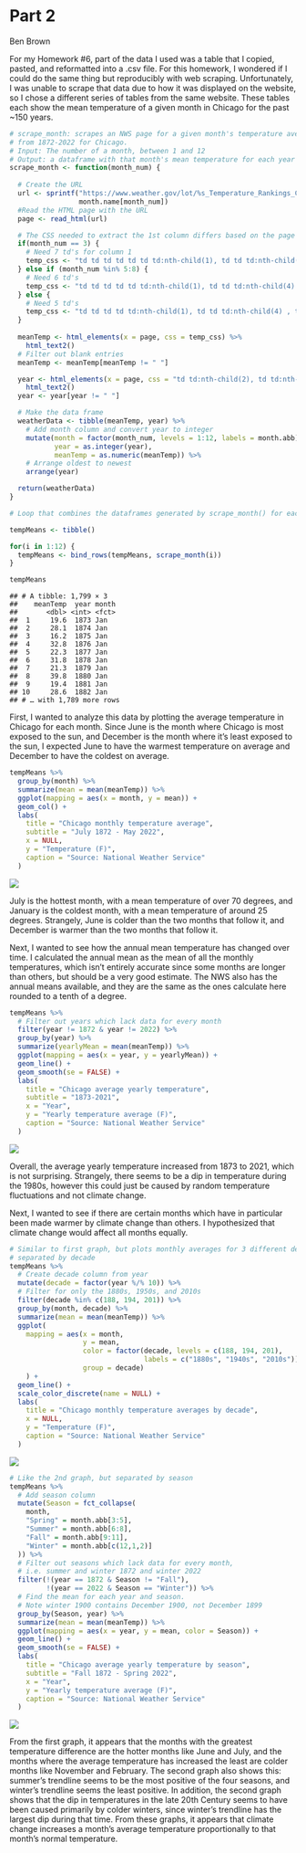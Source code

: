 Part 2
================
Ben Brown

For my Homework \#6, part of the data I used was a table that I copied,
pasted, and reformatted into a .csv file. For this homework, I wondered
if I could do the same thing but reproducibly with web scraping.
Unfortunately, I was unable to scrape that data due to how it was
displayed on the website, so I chose a different series of tables from
the same website. These tables each show the mean temperature of a given
month in Chicago for the past \~150 years.

``` r
# scrape_month: scrapes an NWS page for a given month's temperature averages 
# from 1872-2022 for Chicago.
# Input: The number of a month, between 1 and 12
# Output: a dataframe with that month's mean temperature for each year
scrape_month <- function(month_num) {
  
  # Create the URL
  url <- sprintf("https://www.weather.gov/lot/%s_Temperature_Rankings_Chicago",
                 month.name[month_num])
  #Read the HTML page with the URL
  page <- read_html(url)

  # The CSS needed to extract the 1st column differs based on the page
  if(month_num == 3) {
    # Need 7 td's for column 1
    temp_css <- "td td td td td td td:nth-child(1), td td td:nth-child(4) , td td:nth-child(7)"
  } else if (month_num %in% 5:8) {
    # Need 6 td's
    temp_css <- "td td td td td td:nth-child(1), td td td:nth-child(4) , td td:nth-child(7)"
  } else {
    # Need 5 td's
    temp_css <- "td td td td td:nth-child(1), td td td:nth-child(4) , td td:nth-child(7)"
  }
                  
  meanTemp <- html_elements(x = page, css = temp_css) %>%
    html_text2()
  # Filter out blank entries
  meanTemp <- meanTemp[meanTemp != " "]

  year <- html_elements(x = page, css = "td td:nth-child(2), td td:nth-child(5), td td:nth-child(8)") %>%
    html_text2()
  year <- year[year != " "]

  # Make the data frame
  weatherData <- tibble(meanTemp, year) %>%
    # Add month column and convert year to integer
    mutate(month = factor(month_num, levels = 1:12, labels = month.abb), 
           year = as.integer(year), 
           meanTemp = as.numeric(meanTemp)) %>%
    # Arrange oldest to newest
    arrange(year)

  return(weatherData)
}

# Loop that combines the dataframes generated by scrape_month() for each month

tempMeans <- tibble()

for(i in 1:12) {
  tempMeans <- bind_rows(tempMeans, scrape_month(i))
}

tempMeans
```

    ## # A tibble: 1,799 × 3
    ##    meanTemp  year month
    ##       <dbl> <int> <fct>
    ##  1     19.6  1873 Jan  
    ##  2     28.1  1874 Jan  
    ##  3     16.2  1875 Jan  
    ##  4     32.8  1876 Jan  
    ##  5     22.3  1877 Jan  
    ##  6     31.8  1878 Jan  
    ##  7     21.3  1879 Jan  
    ##  8     39.8  1880 Jan  
    ##  9     19.4  1881 Jan  
    ## 10     28.6  1882 Jan  
    ## # … with 1,789 more rows

First, I wanted to analyze this data by plotting the average temperature
in Chicago for each month. Since June is the month where Chicago is most
exposed to the sun, and December is the month where it’s least exposed
to the sun, I expected June to have the warmest temperature on average
and December to have the coldest on average.

``` r
tempMeans %>%
  group_by(month) %>%
  summarize(mean = mean(meanTemp)) %>%
  ggplot(mapping = aes(x = month, y = mean)) +
  geom_col() +
  labs(
    title = "Chicago monthly temperature average",
    subtitle = "July 1872 - May 2022",
    x = NULL,
    y = "Temperature (F)",
    caption = "Source: National Weather Service"
  )
```

![](Part2_files/figure-gfm/avg-by-month-1.png)<!-- -->

July is the hottest month, with a mean temperature of over 70 degrees,
and January is the coldest month, with a mean temperature of around 25
degrees. Strangely, June is colder than the two months that follow it,
and December is warmer than the two months that follow it.

Next, I wanted to see how the annual mean temperature has changed over
time. I calculated the annual mean as the mean of all the monthly
temperatures, which isn’t entirely accurate since some months are longer
than others, but should be a very good estimate. The NWS also has the
annual means available, and they are the same as the ones calculate here
rounded to a tenth of a degree.

``` r
tempMeans %>%
  # Filter out years which lack data for every month
  filter(year != 1872 & year != 2022) %>%
  group_by(year) %>%
  summarize(yearlyMean = mean(meanTemp)) %>%
  ggplot(mapping = aes(x = year, y = yearlyMean)) +
  geom_line() +
  geom_smooth(se = FALSE) +
  labs(
    title = "Chicago average yearly temperature",
    subtitle = "1873-2021",
    x = "Year",
    y = "Yearly temperature average (F)",
    caption = "Source: National Weather Service"
  )
```

![](Part2_files/figure-gfm/climate-change-1.png)<!-- -->

Overall, the average yearly temperature increased from 1873 to 2021,
which is not surprising. Strangely, there seems to be a dip in
temperature during the 1980s, however this could just be caused by
random temperature fluctuations and not climate change.

Next, I wanted to see if there are certain months which have in
particular been made warmer by climate change than others. I
hypothesized that climate change would affect all months equally.

``` r
# Similar to first graph, but plots monthly averages for 3 different decades,
# separated by decade
tempMeans %>%
  # Create decade column from year
  mutate(decade = factor(year %/% 10)) %>%
  # Filter for only the 1880s, 1950s, and 2010s
  filter(decade %in% c(188, 194, 201)) %>%
  group_by(month, decade) %>%
  summarize(mean = mean(meanTemp)) %>%
  ggplot(
    mapping = aes(x = month, 
                  y = mean, 
                  color = factor(decade, levels = c(188, 194, 201),
                                 labels = c("1880s", "1940s", "2010s")),
                  group = decade)
    ) +
  geom_line() +
  scale_color_discrete(name = NULL) +
  labs(
    title = "Chicago monthly temperature averages by decade",
    x = NULL,
    y = "Temperature (F)",
    caption = "Source: National Weather Service"
  )
```

![](Part2_files/figure-gfm/climate-change-by-month-and-season-1.png)<!-- -->

``` r
# Like the 2nd graph, but separated by season
tempMeans %>%
  # Add season column 
  mutate(Season = fct_collapse(
    month,
    "Spring" = month.abb[3:5],
    "Summer" = month.abb[6:8],
    "Fall" = month.abb[9:11],
    "Winter" = month.abb[c(12,1,2)]
  )) %>%
  # Filter out seasons which lack data for every month,
  # i.e. summer and winter 1872 and winter 2022
  filter(!(year == 1872 & Season != "Fall"),
         !(year == 2022 & Season == "Winter")) %>%
  # Find the mean for each year and season.
  # Note winter 1900 contains December 1900, not December 1899
  group_by(Season, year) %>%
  summarize(mean = mean(meanTemp)) %>%
  ggplot(mapping = aes(x = year, y = mean, color = Season)) +
  geom_line() +
  geom_smooth(se = FALSE) +
  labs(
    title = "Chicago average yearly temperature by season",
    subtitle = "Fall 1872 - Spring 2022",
    x = "Year",
    y = "Yearly temperature average (F)",
    caption = "Source: National Weather Service"
  )
```

![](Part2_files/figure-gfm/climate-change-by-month-and-season-2.png)<!-- -->

From the first graph, it appears that the months with the greatest
temperature difference are the hotter months like June and July, and the
months where the average temperature has increased the least are colder
months like November and February. The second graph also shows this:
summer’s trendline seems to be the most positive of the four seasons,
and winter’s trendline seems the least positive. In addition, the second
graph shows that the dip in temperatures in the late 20th Century seems
to have been caused primarily by colder winters, since winter’s
trendline has the largest dip during that time. From these graphs, it
appears that climate change increases a month’s average temperature
proportionally to that month’s normal temperature.
